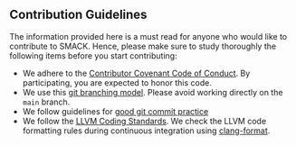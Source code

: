 ## Contribution Guidelines


The information provided here is a must read for anyone who would like to
contribute to SMACK. Hence, please make sure to study thoroughly the following
items before you start contributing:
* We adhere to the [Contributor Covenant Code of Conduct](docs/code-of-conduct.md).
  By participating, you are expected to honor this code.
* We use this [git branching
  model](http://nvie.com/posts/a-successful-git-branching-model/). Please avoid
  working directly on the `main` branch.
* We follow guidelines for [good git commit
  practice](https://wiki.openstack.org/wiki/GitCommitMessages)
* We follow the [LLVM Coding
  Standards](http://llvm.org/docs/CodingStandards.html). We check the LLVM code
  formatting rules during continuous integration using
  [clang-format](https://clang.llvm.org/docs/ClangFormat.html).

